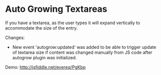 # Auto Growing Textareas  

If you have a textarea, as the user types it will expand vertically to accommodate the size of the entry.  

Changes:  

- New event 'autogrow:updated' was added to be able to trigger update of textarea size if content was changed manually from JS code after autogrow plugin was initialized.  

Demo: http://jsfiddle.net/evereq/PgKbp